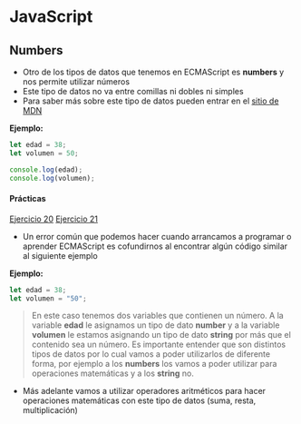 # JavaScript

## Numbers

- Otro de los tipos de datos que tenemos en ECMAScript es **numbers** y nos permite utilizar números
- Este tipo de datos no va entre comillas ni dobles ni simples
- Para saber más sobre este tipo de datos pueden entrar en el [sitio de MDN](https://developer.mozilla.org/es/docs/Web/JavaScript/Referencia/Objetos_globales/Number)

**Ejemplo:**

```js
let edad = 38;
let volumen = 50;

console.log(edad);
console.log(volumen);
```

#### Prácticas

[Ejercicio 20](../ejercicios/consignas/js/ej20.md)
[Ejercicio 21](../ejercicios/consignas/js/ej21.md)

- Un error común que podemos hacer cuando arrancamos a programar o aprender ECMAScript es cofundirnos al encontrar algún código similar al siguiente ejemplo

**Ejemplo:**

```js
let edad = 38;
let volumen = "50";
```

> En este caso tenemos dos variables que contienen un número.
> A la variable **edad** le asignamos un tipo de dato **number** y a la variable **volumen** le estamos asignando un tipo de dato **string** por más que el contenido sea un número.
> Es importante entender que son distintos tipos de datos por lo cual vamos a poder utilizarlos de diferente forma, por ejemplo a los **numbers** los vamos a poder utilizar para operaciones matemáticas y a los **string** no.

- Más adelante vamos a utilizar operadores aritméticos para hacer operaciones matemáticas con este tipo de datos (suma, resta, multiplicación)
